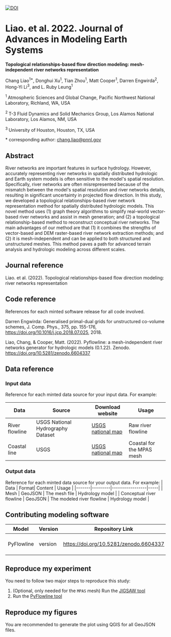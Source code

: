[![DOI](https://zenodo.org/badge/523138410.svg)](https://zenodo.org/badge/latestdoi/523138410)

# Liao. et al. 2022. Journal of Advances in Modeling Earth Systems

**Topological relationships-based flow direction modeling: mesh-independent river networks representation**

Chang Liao<sup>1\*</sup>, 
Donghui Xu<sup>1</sup>,
Tian Zhou<sup>1</sup>,
Matt Cooper<sup>1</sup>,
Darren Engwirda<sup>2</sup>, 
Hong-Yi Li<sup>3</sup>,
and L. Ruby Leung<sup>1</sup>

<sup>1 </sup> Atmospheric Sciences and Global Change, Pacific Northwest National Laboratory, Richland, WA, USA

<sup>2 </sup> T-3 Fluid Dynamics and Solid Mechanics Group, Los Alamos National Laboratory, Los Alamos, NM, USA

<sup>3 </sup> University of Houston, Houston, TX, USA

\* corresponding author:  chang.liao@pnnl.gov

## Abstract

River networks are important features in surface hydrology. However, accurately representing river networks in spatially distributed hydrologic and Earth system models is often sensitive to the model's spatial resolution. Specifically, river networks are often misrepresented because of the mismatch between the model's spatial resolution and river networks details, resulting in significant uncertainty in projected flow direction. In this study, we developed a topological relationships-based river network representation method for spatially distributed hydrologic models. This novel method uses (1) graph theory algorithms to simplify real-world vector-based river networks and assist in mesh generation; and (2) a topological relationship-based method to reconstruct conceptual river networks. The main advantages of our method are that (1) it combines the strengths of vector-based and DEM raster-based river network extraction methods; and (2) it is mesh-independent and can be applied to both structured and unstructured meshes. This method paves a path for advanced terrain analysis and hydrologic modeling across different scales. 

## Journal reference

Liao. et al. (2022). Topological relationships-based flow direction modeling: river networks representation

## Code reference

References for each minted software release for all code involved.  

Darren Engwirda: Generalised primal-dual grids for unstructured co-volume schemes, J. Comp. Phys., 375, pp. 155-176, https://doi.org/10.1016/j.jcp.2018.07.025, 2018.

Liao, Chang, & Cooper, Matt. (2022). Pyflowline: a mesh-independent river networks generator for hydrologic models (0.1.22). Zenodo. https://doi.org/10.5281/zenodo.6604337

## Data reference

### Input data
Reference for each minted data source for your input data.  For example:

| Data | Source| Download website | Usage |
|-------|---------|-----------------|-----|
| River flowline | USGS National Hydrography Dataset | [USGS national map](https://apps.nationalmap.gov/viewer/) | Raw river flowline | 
| Coastal line | USGS | [USGS national map](https://apps.nationalmap.gov/viewer/) | Coastal for the MPAS mesh | 

### Output data
Reference for each minted data source for your output data.  For example:
| Data | Format| Content | Usage |
|-------|---------|-----------------|-----|
| Mesh | GeoJSON | The mesh file | Hydrology model | 
| Conceptual river flowline | GeoJSON | The modeled river flowline | Hydrology model | 


## Contributing modeling software

| Model | Version | Repository Link | DOI |
|-------|---------|-----------------|-----|
| PyFlowline | version | https://doi.org/10.5281/zenodo.6604337 | link to DOI dataset |


## Reproduce my experiment

You need to follow two major steps to reproduce this study: 

1. (Optional, only needed for the `MPAS` mesh) Run the [JIGSAW tool](https://github.com/DOE-ICoM/pyflowline_james/blob/main/workflow/jigsaw.md)
2. Run the [PyFlowline tool](https://github.com/DOE-ICoM/pyflowline_james/blob/main/workflow/pyflowline.md)


## Reproduce my figures

You are recommended to generate the plot using QGIS for all GeoJSON files.


